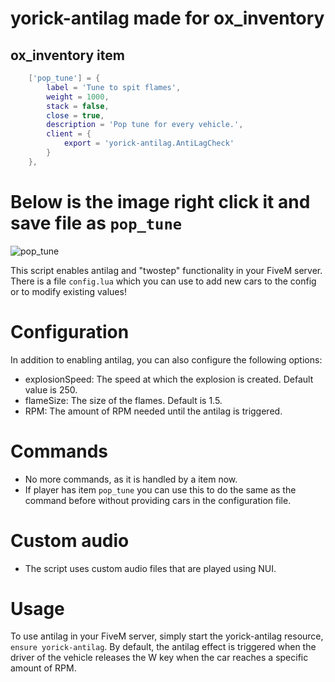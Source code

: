 # yorick-antilag made for ox_inventory

## ox_inventory item
```lua
    ['pop_tune'] = {
        label = 'Tune to spit flames',
        weight = 1000,
        stack = false,
        close = true,
        description = 'Pop tune for every vehicle.',
        client = {
            export = 'yorick-antilag.AntiLagCheck'
        }
    },
```
# Below is the image right click it and save file as `pop_tune`

![pop_tune](https://github.com/TheStoicBear/yorick-antilag/assets/112611821/326346a7-3ebb-4067-8f2e-3652ce821fe8)


This script enables antilag and "twostep" functionality in your FiveM server. <br>
There is a file `config.lua` which you can use to add new cars to the config or to modify existing values!

# Configuration

In addition to enabling antilag, you can also configure the following options:

- explosionSpeed: The speed at which the explosion is created. Default value is 250. <br>
- flameSize: The size of the flames. Default is 1.5. <br>
- RPM: The amount of RPM needed until the antilag is triggered. <br>

# Commands 

- No more commands, as it is handled by a item now.
- If player has item `pop_tune` you can use this to do the same as the command before without providing cars in the configuration file.

# Custom audio
- The script uses custom audio files that are played using NUI.

# Usage

To use antilag in your FiveM server, simply start the yorick-antilag resource, `ensure yorick-antilag`. By default, the antilag effect is triggered when the driver of the vehicle releases the W key when the car reaches a specific amount of RPM.

